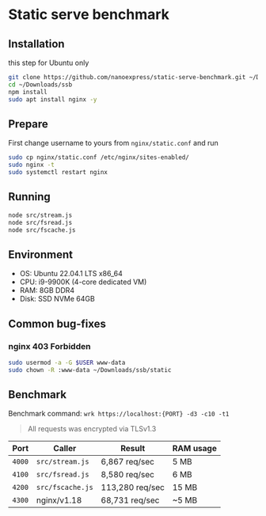 # Static serve benchmark

## Installation

this step for Ubuntu only

```sh
git clone https://github.com/nanoexpress/static-serve-benchmark.git ~/Downloads/ssb
cd ~/Downloads/ssb
npm install
sudo apt install nginx -y
```

## Prepare

First change username to yours from `nginx/static.conf` and run

```sh
sudo cp nginx/static.conf /etc/nginx/sites-enabled/
sudo nginx -t
sudo systemctl restart nginx
```

## Running

```sh
node src/stream.js
node src/fsread.js
node src/fscache.js
```

## Environment

- OS: Ubuntu 22.04.1 LTS x86_64
- CPU: i9-9900K (4-core dedicated VM)
- RAM: 8GB DDR4
- Disk: SSD NVMe 64GB

## Common bug-fixes

### nginx 403 Forbidden

```sh
sudo usermod -a -G $USER www-data
sudo chown -R :www-data ~/Downloads/ssb/static
```

## Benchmark

Benchmark command: `wrk https://localhost:{PORT} -d3 -c10 -t1`

> All requests was encrypted via TLSv1.3

| Port   | Caller           | Result          | RAM usage |
| ------ | ---------------- | --------------- | --------- |
| `4000` | `src/stream.js`  | 6,867 req/sec   | 5 MB      |
| `4100` | `src/fsread.js`  | 8,580 req/sec   | 6 MB      |
| `4200` | `src/fscache.js` | 113,280 req/sec | 15 MB     |
| `4300` | nginx/v1.18      | 68,731 req/sec  | ~5 MB     |
